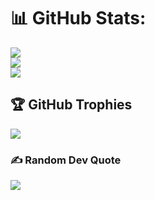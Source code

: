 # 📊 GitHub Stats:
![](https://github-readme-stats.vercel.app/api?username=ravin-singh&theme=blue-green&hide_border=false&include_all_commits=true&count_private=false)<br/>
![](https://github-readme-streak-stats.herokuapp.com/?user=ravin-singh&theme=blue-green&hide_border=false)<br/>
![](https://github-readme-stats.vercel.app/api/top-langs/?username=ravin-singh&theme=blue-green&hide_border=false&include_all_commits=true&count_private=false&layout=compact)

## 🏆 GitHub Trophies
![](https://github-profile-trophy.vercel.app/?username=ravin-singh&theme=radical&no-frame=false&no-bg=true&margin-w=4)

### ✍️ Random Dev Quote
![](https://quotes-github-readme.vercel.app/api?type=horizontal&theme=radical)

<!--
**ravin-singh/ravin-singh** is a ✨ _special_ ✨ repository because its `README.md` (this file) appears on your GitHub profile.

Here are some ideas to get you started:

- 🔭 I’m currently working on ...
- 🌱 I’m currently learning ...
- 👯 I’m looking to collaborate on ...
- 🤔 I’m looking for help with ...
- 💬 Ask me about ...
- 📫 How to reach me: ...
- 😄 Pronouns: ...
- ⚡ Fun fact: ...
-->
